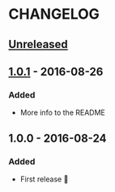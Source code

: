 # CHANGELOG

## [Unreleased]

## [1.0.1] - 2016-08-26
### Added
* More info to the README

## 1.0.0 - 2016-08-24
### Added
* First release :tada:

[Unreleased]: https://github.com/wobe-pte-ltd/wobe-client/compare/1.0.1...HEAD
[1.0.1]: https://github.com/wobe-pte-ltd/wobe-client/compare/1.0.0...1.0.1
